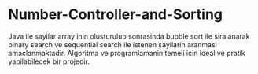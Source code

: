 # Number-Controller-and-Sorting
Java ile sayilar array inin olusturulup sonrasinda bubble sort ile siralanarak binary search ve sequential search ile istenen sayilarin aranmasi amaclanmaktadir. Algoritma ve programlamanin temeli icin ideal ve pratik yapilabilecek bir projedir. 
